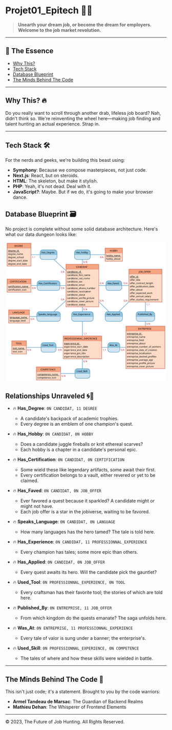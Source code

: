 # Projet01_Epitech 🚀💥

> **Unearth your dream job, or become the dream for employers. Welcome to the job market revolution.**

---

## 📌 The Essence

- [Why This?](#why-this-🔥)
- [Tech Stack](#tech-stack-🛠)
- [Database Blueprint](#database-blueprint-🗃)
- [The Minds Behind The Code](#the-minds-behind-the-code-🧠)

---

## Why This? 🔥

Do you really want to scroll through another drab, lifeless job board? Nah, didn't think so. We're reinventing the wheel here—making job finding and talent hunting an actual experience. Strap in.

---

## Tech Stack 🛠

For the nerds and geeks, we're building this beast using:

- **Symphony**: Because we compose masterpieces, not just code.
- **Next.js**: React, but on steroids.
- **HTML**: The skeleton, but make it stylish.
- **PHP**: Yeah, it's not dead. Deal with it.
- **JavaScript?**: Maybe. But if we do, it's going to make your browser dance.

## Database Blueprint 🗃

No project is complete without some solid database architecture. Here's what our data dungeon looks like:

![Database Dungeon](https://raw.githubusercontent.com/armeldemarsac92/projet01_epitech/new-version-branch/informations/MCD.svg)

## Relationships Unraveled 🌀🔗

- 🔥 **Has_Degree**: `0N CANDIDAT, 11 DEGREE`  
    - A candidate's backpack of academic trophies.
    - Every degree is an emblem of one champion's quest.

- 🔥 **Has_Hobby**: `0N CANDIDAT, 0N HOBBY`  
    - Does a candidate juggle fireballs or knit ethereal scarves?
    - Each hobby is a chapter in a candidate's personal epic.

- 🔥 **Has_Certification**: `0N CANDIDAT, 0N CERTIFICATION`  
    - Some wield these like legendary artifacts, some await their first.
    - Every certification belongs to a vault, either revered or yet to be claimed.

- 🔥 **Has_Faved**: `0N CANDIDAT, 0N JOB_OFFER`  
    - Ever favored a quest because it sparkled? A candidate might or might not have.
    - Each job offer is a star in the jobiverse, waiting to be favored.

- 🔥 **Speaks_Language**: `0N CANDIDAT, 0N LANGUAGE`  
    - How many languages has the hero tamed? The tale is told here.

- 🔥 **Has_Experience**: `0N CANDIDAT, 11 PROFESSIONNAL_EXPERIENCE`  
    - Every champion has tales; some more epic than others.

- 🔥 **Has_Applied**: `0N CANDIDAT, 0N JOB_OFFER`  
    - Every quest awaits its hero. Will the candidate pick the gauntlet?

- 🔥 **Used_Tool**: `0N PROFESSIONNAL_EXPERIENCE, 0N TOOL`  
    - Every craftsman has their favorite tool; the stories of which are told here.

- 🔥 **Published_By**: `0N ENTREPRISE, 11 JOB_OFFER`  
    - From which kingdom do the quests emanate? The saga unfolds here.

- 🔥 **Was_At**: `0N ENTREPRISE, 11 PROFESSIONNAL_EXPERIENCE`  
    - Every tale of valor is sung under a banner; the enterprise's.

- 🔥 **Used_Skill**: `0N PROFESSIONNAL_EXPERIENCE, 0N COMPETENCE`  
    - The tales of where and how these skills were wielded in battle.

---

## The Minds Behind The Code 🧠

This isn't just code; it's a statement. Brought to you by the code warriors:
  
- **Armel Tandeau de Marsac**: The Guardian of Backend Realms
- **Mathieu Dehan**: The Whisperer of Frontend Elements

---

&copy; 2023, The Future of Job Hunting. All Rights Reserved.
